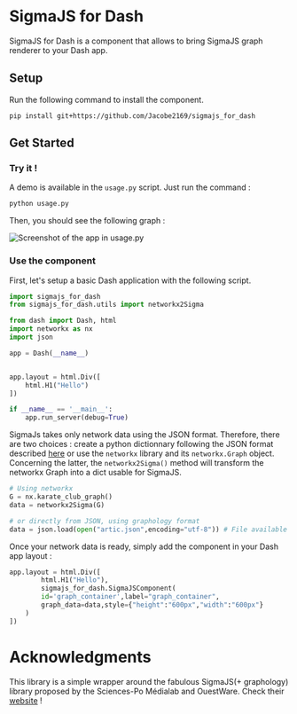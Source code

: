 # SigmaJS for Dash

SigmaJS for Dash is a component that allows to bring SigmaJS graph renderer to your Dash app.


## Setup

Run the following command to install the component.

```shell
pip install git+https://github.com/Jacobe2169/sigmajs_for_dash
```

## Get Started

### Try it ! 
A demo is available in the `usage.py` script. Just run the command :

```python
python usage.py
```

Then, you should see the following graph : 

![Screenshot of the app in usage.py](documentation/usage_example.png)

### Use the component

First, let's setup a basic Dash application with the following script.

```python
import sigmajs_for_dash
from sigmajs_for_dash.utils import networkx2Sigma

from dash import Dash, html
import networkx as nx
import json

app = Dash(__name__)


app.layout = html.Div([
    html.H1("Hello")
])

if __name__ == '__main__':
    app.run_server(debug=True)
```

SigmaJs takes only network data using the JSON format. Therefore, there are two choices : create a python dictionnary following the JSON format described [here]([https://](https://graphology.github.io/serialization.html#format)) or use the `networkx` library and its `networkx.Graph` object. Concerning the latter, the `networkx2Sigma()` method will transform the networkx Graph into a dict usable for SigmaJS.

```python
# Using networkx 
G = nx.karate_club_graph()
data = networkx2Sigma(G)

# or directly from JSON, using graphology format
data = json.load(open("artic.json",encoding="utf-8")) # File available in the repository
```

Once your network data is ready, simply add the component in your Dash app layout :

```python
app.layout = html.Div([
        html.H1("Hello"),
        sigmajs_for_dash.SigmaJSComponent(
        id='graph_container',label="graph_container",
        graph_data=data,style={"height":"600px","width":"600px"}
    )
])
```

# Acknowledgments

This library is a simple wrapper around the fabulous SigmaJS(+ graphology) library proposed by the Sciences-Po Médialab and OuestWare. Check their [website](https://www.sigmajs.org/) ! 